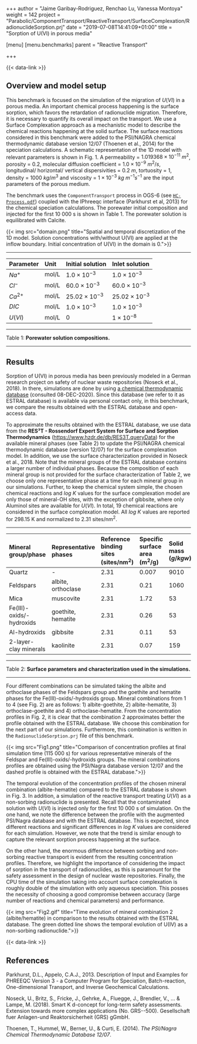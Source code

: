 +++
author = "Jaime Garibay-Rodriguez, Renchao Lu, Vanessa Montoya"
weight = 142
project = "Parabolic/ComponentTransport/ReactiveTransport/SurfaceComplexation/RadionuclideSorption.prj"
date = "2019-07-08T14:41:09+01:00"
title = "Sorption of U(VI) in porous media"

[menu]
  [menu.benchmarks]
    parent = "Reactive Transport"

+++

{{< data-link >}}

<!-- vale off -->

## Overview and model setup

This benchmark is focused on the simulation of the migration of $U(VI)$ in a porous media. An important chemical process happening is the surface sorption, which favors the retardation of radionuclide migration. Therefore, it is necessary to quantify its overall impact on the transport. We use a Surface Complexation approach as a mechanistic model to describe the chemical reactions happening at the solid surface. The surface reactions considered in this benchmark were added to the PSI/NAGRA chemical thermodynamic database version 12/07 (Thoenen et al., 2014) for the speciation calculations. A schematic representation of the 1D model with relevant parameters is shown in Fig. 1. A permeability = $1.019368 \times 10^{-11}~m^2$, porosity = $0.2$, molecular diffusion coefficient = $1.0 \times 10^{-9}~m^2/s$, longitudinal/ horizontal/ vertical dispersivities = $0.2~m$, tortuosity = $1$, density = $1000~kg/m^3$ and viscosity = $1\times 10^{-3}~kg~m^{-1} s^{-1}$ are the input parameters of the porous medium.

The benchmark uses the `ComponentTransport` process in OGS-6 (see [`HC-Process.pdf`](/docs/benchmarks/hydro-component/HC-Process.pdf)) coupled with the IPhreeqc interface (Parkhurst et al, 2013) for the chemical speciation calculations. The porewater initial composition and injected for the first 10 000 s is shown in Table 1. The porewater solution is equilibrated with Calcite.

{{< img src="domain.png" title="Spatial and temporal discretization of the 1D model. Solution concentrations with/without U(VI) are applied at the inflow boundary. Initial concentration of U(VI) in the domain is 0.">}}

-----------------------------------------

|Parameter | Unit | Initial solution | Inlet solution |
|:-------- | :------ | :---- | :--- |
| $Na^+$   |  mol/L  | $1.0 \times 10^{-3}$  | $1.0 \times 10^{-3}$ |
| $Cl^-$ | mol/L | $60.0 \times 10^{-3}$ | $60.0 \times 10^{-3}$ |
| $Ca^{2+}$    | mol/L | $25.02 \times 10^{-3}$ | $25.02 \times 10^{-3}$ |
| $DIC$  | mol/L | $1.0 \times 10^{-3}$ | $1.0 \times 10^{-3}$ |
| $U(VI)$   | mol/L | 0  | $1 \times 10^{-8}$ |
-----------------------------------------

Table 1: **Porewater solution compositions.**

-----------------------------------------

## Results

Sorption of U(VI) in porous media has been previously modeled in a German research project on safety of nuclear waste repositories (Noseck et al., 2018). In there, simulations are done by using [a chemical thermodynamic database](https://www.smartkd-concept.de/?q=node/5.2) (consulted 08-DEC-2020). Since this database (we refer to it as ESTRAL database) is available via personal contact only, in this benchmark, we compare the results obtained with the ESTRAL database and open-access data.

To approximate the results obtained with the ESTRAL database, we use data from the **RES³T - Rossendorf Expert System for Surface and Sorption Thermodynamics** (<https://www.hzdr.de/db/RES3T.queryData>) for the available mineral phases (see Table 2) to update the PSI/NAGRA chemical thermodynamic database (version 12/07) for the surface complexation model. In addition, we use the surface characterization provided in Noseck et al., 2018. Note that the mineral groups of the ESTRAL database contains a larger number of individual phases. Because the composition of each mineral group is not provided for the surface characterization of Table 2, we choose only one representative phase at a time for each mineral group in our simulations. Further, to keep the chemical system simple, the chosen chemical reactions and *log K* values for the surface complexation model are only those of mineral-OH sites, with the exception of gibbsite, where only Aluminol sites are available for $U(VI)$. In total, 19 chemical reactions are considered in the surface complexation model. All *log K* values are reported for 298.15 K and normalized to 2.31 sites/nm$^2$.  

-----------------------------------------

|Mineral group/phase | Representative phases | Reference binding sites (sites/nm$^2$) | Specific surface area (m$^2$/g) |  Solid mass ($g/kgw$) |
|:-------- | :------ | :---- | :--- | :--- |
| Quartz   |  -  | 2.31  | 0.007 | 9010 |
| Feldspars | albite, orthoclase | 2.31 | 0.21 | 1060 |
| Mica    | muscovite | 2.31     | 1.72 | 53 |
| Fe(III)-oxids/-hydroxids  | goethite, hematite| 2.31   | 0.26 | 53 |
| Al-hydroxids   | gibbsite   | 2.31  | 0.11 | 53 |
| 2-layer-clay minerals | kaolinite | 2.31 | 0.07 | 159 |
-----------------------------------------

Table 2: **Surface parameters and characterization used in the simulations.**

-----------------------------------------

Four different combinations can be simulated taking the albite and orthoclase phases of the Feldspars group and the goethite and hematite phases for the Fe(III)-oxids/-hydroxids group. Mineral combinations from 1 to 4 (see Fig. 2) are as follows: 1) albite-goethite, 2) albite-hematite, 3) orthoclase-goethite and 4) orthoclase-hematite. From the concentration profiles in Fig. 2, it is clear that the combination 2 approximates better the profile obtained with the ESTRAL database. We choose this combination for the next part of our simulations. Furthermore, this combination is written in the `RadionuclideSorption.prj` file of this benchmark.

{{< img src="Fig1.png" title="Comparison of concentration profiles at final simulation time (115 000 s) for various representative minerals of the Feldspar and Fe(III)-oxids/-hydroxids groups. The mineral combinations profiles are obtained using the PSI/Nagra database version 12/07 and the dashed profile is obtained with the ESTRAL database.">}}

The temporal evolution of the concentration profiles of the chosen mineral combination (albite-hematite) compared to the ESTRAL database is shown in Fig. 3. In addition, a simulation of the reactive transport treating $U(VI)$ as a non-sorbing radionuclide is presented. Recall that the contaminated solution with $U(VI)$ is injected only for the first 10 000 s of simulation. On the one hand, we note the difference between the profile with the augmented PSI/Nagra database and with the ESTRAL database. This is expected, since different reactions and significant differences in *log K* values are considered for each simulation. However, we note that the trend is similar enough to capture the relevant sorption process happening at the surface.

On the other hand, the enormous difference between sorbing and non-sorbing reactive transport is evident from the resulting concentration profiles. Therefore, we highlight the importance of considering the impact of sorption in the transport of radionuclides, as this is paramount for the safety assessment in the design of nuclear waste repositories. Finally, the CPU time of the simulation taking into account surface complexation is roughly double of the simulation with only aqueous speciation. This posses the necessity of choosing a good compromise between accuracy (large number of reactions and chemical parameters) and performance.

{{< img src="Fig2.gif" title="Time evolution of mineral combination 2 (albite/hematite) in comparison to the results obtained with the ESTRAL database. The green dotted line shows the temporal evolution of U(IV) as a non-sorbing radionuclide.">}}

{{< data-link >}}

## References

<!-- vale off -->

Parkhurst, D.L., Appelo, C.A.J., 2013. Description of Input and Examples for PHREEQC Version 3 - a Computer Program for Speciation, Batch-reaction, One-dimensional Transport, and Inverse Geochemical Calculations.

Noseck, U., Britz, S., Fricke, J., Gehrke, A., Fluegge, J., Brendler, V., ... & Lampe, M. (2018). Smart K d-concept for long-term safety assessments. Extension towards more complex applications (No. GRS--500). Gesellschaft fuer Anlagen-und Reaktorsicherheit (GRS) gGmbH.

Thoenen, T., Hummel, W., Berner, U., & Curti, E. (2014). *The PSI/Nagra Chemical Thermodynamic Database 12/07*.
